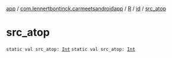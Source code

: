 [app](../../../index.md) / [com.lennertbontinck.carmeetsandroidapp](../../index.md) / [R](../index.md) / [id](index.md) / [src_atop](./src_atop.md)

# src_atop

`static val src_atop: `[`Int`](https://kotlinlang.org/api/latest/jvm/stdlib/kotlin/-int/index.html)
`static val src_atop: `[`Int`](https://kotlinlang.org/api/latest/jvm/stdlib/kotlin/-int/index.html)